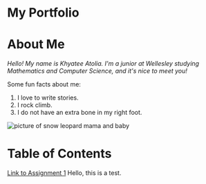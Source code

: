# My Portfolio

# About Me
*Hello! My name is Khyatee Atolia. I'm a junior at Wellesley studying Mathematics and Computer Science, and it's nice to meet you!*

Some fun facts about me:
1. I love to write stories.
2. I rock climb.
3. I do not have an extra bone in my right foot. 

![picture of snow leopard mama and baby](https://pbs.twimg.com/media/GzYlia3XMAAWfm4?format=jpg&name=4096x4096)


# Table of Contents
[Link to Assignment 1](assignments/assignment1.md)
Hello, this is a test.
